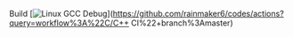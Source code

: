 Build 
[![Linux GCC Debug](https://github.com/rainmaker6/codes/tree/master/.github/workflows/build/badge.svg?branch=master)](https://github.com/rainmaker6/codes/actions?query=workflow%3A%22C/C++ CI%22+branch%3Amaster)